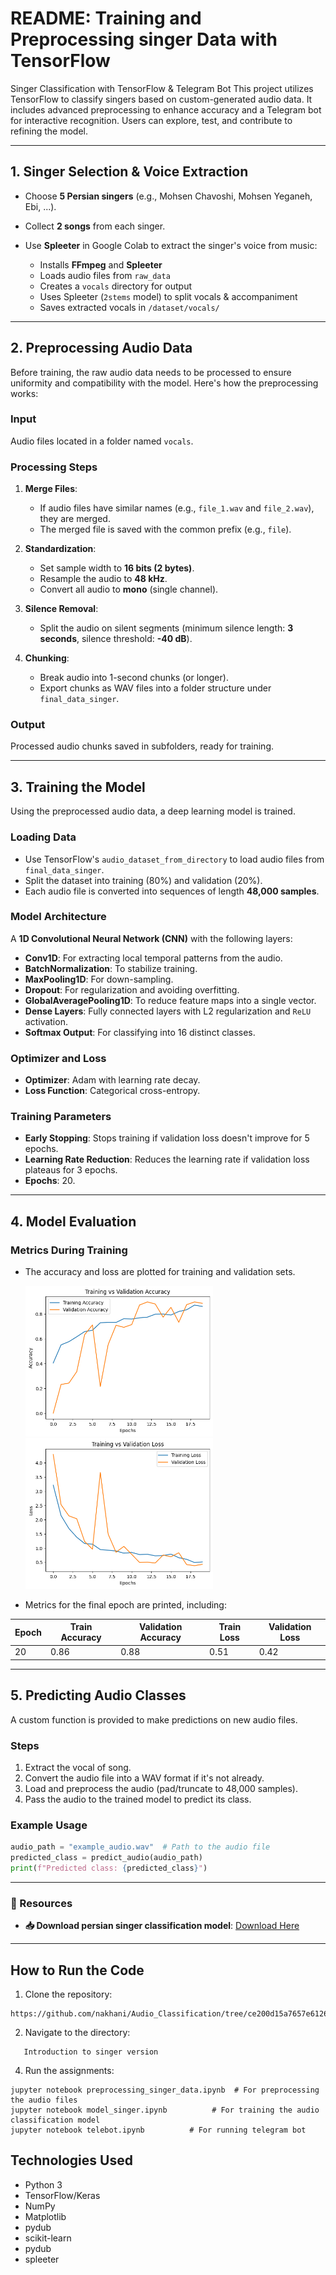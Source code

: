 # README: Training and Preprocessing singer Data with TensorFlow

Singer Classification with TensorFlow & Telegram Bot This project utilizes TensorFlow to classify singers based on custom-generated audio data. It includes advanced preprocessing to enhance accuracy and a Telegram bot for interactive recognition. Users can explore, test, and contribute to refining the model.

---
## 1. Singer Selection & Voice Extraction

- Choose **5 Persian singers** (e.g., Mohsen Chavoshi, Mohsen Yeganeh, Ebi, ...).
- Collect **2 songs** from each singer.
- Use **Spleeter** in Google Colab to extract the singer's voice from music:

    - Installs **FFmpeg** and **Spleeter**
    - Loads audio files from `raw_data`
    - Creates a `vocals` directory for output
    - Uses Spleeter (`2stems` model) to split vocals & accompaniment
    - Saves extracted vocals in `/dataset/vocals/`

---

## 2. Preprocessing Audio Data

Before training, the raw audio data needs to be processed to ensure uniformity and compatibility with the model. Here's how the preprocessing works:

### **Input**
Audio files located in a folder named `vocals`.

### **Processing Steps**
1. **Merge Files**:
   - If audio files have similar names (e.g., `file_1.wav` and `file_2.wav`), they are merged.
   - The merged file is saved with the common prefix (e.g., `file`).
   
2. **Standardization**:
   - Set sample width to **16 bits (2 bytes)**.
   - Resample the audio to **48 kHz**.
   - Convert all audio to **mono** (single channel).
   
3. **Silence Removal**:
   - Split the audio on silent segments (minimum silence length: **3 seconds**, silence threshold: **-40 dB**).
   
4. **Chunking**:
   - Break audio into 1-second chunks (or longer).
   - Export chunks as WAV files into a folder structure under `final_data_singer`.

### **Output**
Processed audio chunks saved in subfolders, ready for training.

---

## 3. Training the Model

Using the preprocessed audio data, a deep learning model is trained. 

### **Loading Data**
- Use TensorFlow's `audio_dataset_from_directory` to load audio files from `final_data_singer`.
- Split the dataset into training (80%) and validation (20%).
- Each audio file is converted into sequences of length **48,000 samples**.

### **Model Architecture**
A **1D Convolutional Neural Network (CNN)** with the following layers:
- **Conv1D**: For extracting local temporal patterns from the audio.
- **BatchNormalization**: To stabilize training.
- **MaxPooling1D**: For down-sampling.
- **Dropout**: For regularization and avoiding overfitting.
- **GlobalAveragePooling1D**: To reduce feature maps into a single vector.
- **Dense Layers**: Fully connected layers with L2 regularization and `ReLU` activation.
- **Softmax Output**: For classifying into 16 distinct classes.

### **Optimizer and Loss**
- **Optimizer**: Adam with learning rate decay.
- **Loss Function**: Categorical cross-entropy.

### **Training Parameters**
- **Early Stopping**: Stops training if validation loss doesn't improve for 5 epochs.
- **Learning Rate Reduction**: Reduces the learning rate if validation loss plateaus for 3 epochs.
- **Epochs**: 20.

---

## 4. Model Evaluation

### **Metrics During Training**
- The accuracy and loss are plotted for training and validation sets.

  <img src="Accuracy.png" width = "300">

  <img src="Loss.png" width = "300">

- Metrics for the final epoch are printed, including:

 | Epoch | Train Accuracy | Validation Accuracy | Train Loss | Validation Loss |
 |-------|----------------|---------------------|------------|-----------------|
 |  20   | 0.86           | 0.88                | 0.51       | 0.42            |
 


---

## 5. Predicting Audio Classes

A custom function is provided to make predictions on new audio files.

### **Steps**
1. Extract the vocal of song.
2. Convert the audio file into a WAV format if it's not already.
3. Load and preprocess the audio (pad/truncate to 48,000 samples).
4. Pass the audio to the trained model to predict its class.

### **Example Usage**
```python
audio_path = "example_audio.wav"  # Path to the audio file
predicted_class = predict_audio(audio_path)
print(f"Predicted class: {predicted_class}")
```
---
### 📌 Resources
- **📥 Download persian singer classification model**: [Download Here](https://drive.google.com/file/d/1m46YXM19L27skKjfpq0N7Lj3lThu11DW/view?usp=sharing) 

---

## How to Run the Code
1. Clone the repository:

```
https://github.com/nakhani/Audio_Classification/tree/ce200d15a7657e612600b9b6b1f689f3b2d0f983/singer%20version
```

2. Navigate to the directory:

```
   Introduction to singer version
```

4. Run the assignments:
  
```
jupyter notebook preprocessing_singer_data.ipynb  # For preprocessing the audio files
jupyter notebook model_singer.ipynb          # For training the audio classification model
jupyter notebook telebot.ipynb          # For running telegram bot

```

## Technologies Used
- Python 3
- TensorFlow/Keras
- NumPy
- Matplotlib
- pydub
- scikit-learn
- pydub
- spleeter
